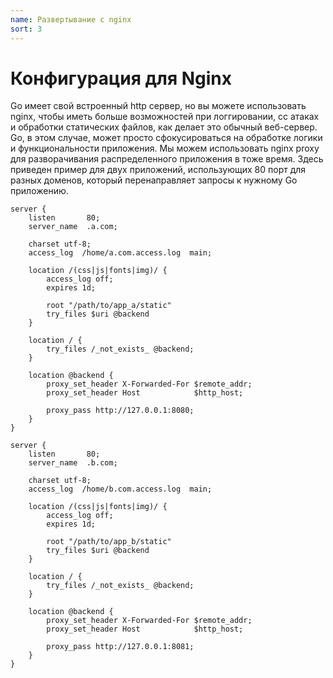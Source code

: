 ```yaml
---
name: Развертывание с nginx
sort: 3
---
```


# Конфигурация для Nginx

Go имеет свой встроенный http сервер, но вы можете использовать nginx, чтобы иметь больше возможностей при логгировании, cc атаках и обработки статических файлов, как делает это обычный веб-сервер. Go, в этом случае, может просто сфокусироваться на обработке логики и функциональности приложения. Мы можем использовать nginx proxy для разворачивания распределенного приложения в тоже время. Здесь приведен пример для двух приложений, использующих 80 порт для разных доменов, который перенаправляет запросы к нужному Go приложению.

```
server {
    listen       80;
    server_name  .a.com;

    charset utf-8;
    access_log  /home/a.com.access.log  main;

    location /(css|js|fonts|img)/ {
        access_log off;
        expires 1d;

        root "/path/to/app_a/static"
        try_files $uri @backend
    }

    location / {
        try_files /_not_exists_ @backend;
    }

    location @backend {
        proxy_set_header X-Forwarded-For $remote_addr;
        proxy_set_header Host            $http_host;

        proxy_pass http://127.0.0.1:8080;
    }
}

server {
    listen       80;
    server_name  .b.com;

    charset utf-8;
    access_log  /home/b.com.access.log  main;

    location /(css|js|fonts|img)/ {
        access_log off;
        expires 1d;

        root "/path/to/app_b/static"
        try_files $uri @backend
    }

    location / {
        try_files /_not_exists_ @backend;
    }

    location @backend {
        proxy_set_header X-Forwarded-For $remote_addr;
        proxy_set_header Host            $http_host;

        proxy_pass http://127.0.0.1:8081;
    }
}
```
